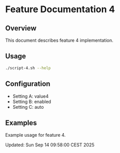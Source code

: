 # Feature Documentation 4

## Overview
This document describes feature 4 implementation.

## Usage
```bash
./script-4.sh --help
```

## Configuration
- Setting A: value4
- Setting B: enabled
- Setting C: auto

## Examples
Example usage for feature 4.

Updated: Sun Sep 14 09:58:00 CEST 2025
